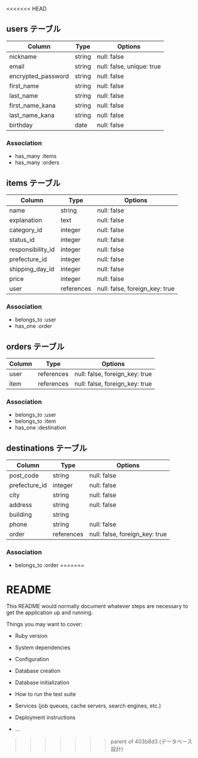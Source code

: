 <<<<<<< HEAD
## users テーブル

| Column             | Type   | Options                    |
| ------------------ | ------ | -----------                |
| nickname           | string | null: false                |
| email              | string | null: false, unique: true  |
| encrypted_password | string | null: false                |
| first_name         | string | null: false                |
| last_name          | string | null: false                |
| first_name_kana    | string | null: false                |
| last_name_kana     | string | null: false                |
| birthday           | date   | null: false                |

### Association

- has_many :items
- has_many :orders


## items テーブル

| Column             | Type      | Options     |
| ------             | ------    | ----------- |
| name               | string    | null: false |
| explanation        | text      | null: false |
| category_id        | integer   | null: false |
| status_id          | integer   | null: false |
| responsibility_id  | integer   | null: false |
| prefecture_id      | integer   | null: false |
| shipping_day_id    | integer   | null: false |
| price              | integer   | null: false |
| user               | references| null: false, foreign_key: true|


### Association

- belongs_to :user
- has_one :order


## orders テーブル

| Column             | Type      | Options     |
| ------             | ------    | ----------- |
| user               | references| null: false, foreign_key: true|
| item               | references| null: false, foreign_key: true|

### Association

- belongs_to :user
- belongs_to :item
- has_one :destination

## destinations テーブル

| Column             | Type      | Options     |
| ------             | ------    | ----------- |
| post_code          | string    | null: false |
| prefecture_id      | integer   | null: false |
| city               | string    | null: false |
| address            | string    | null: false |
| building           | string    |             |
| phone              | string    | null: false |
| order              | references| null: false, foreign_key: true|

### Association


- belongs_to :order
=======
# README

This README would normally document whatever steps are necessary to get the
application up and running.

Things you may want to cover:

* Ruby version

* System dependencies

* Configuration

* Database creation

* Database initialization

* How to run the test suite

* Services (job queues, cache servers, search engines, etc.)

* Deployment instructions

* ...
>>>>>>> parent of 403b8d3 (データベース設計)
